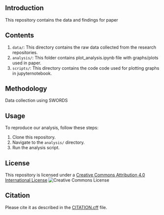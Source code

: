 ## Introduction

This repository contains the data and findings for paper

## Contents

1. `data/`: This directory contains the raw data collected from the research repositories.
2. `analysis/`: This folder contains plot_analysis.ipynb file with graphs/plots used in paper. 
3. `scripts/`: This directory contains the code code used for plotting graphs in jupyternotebook. 

## Methodology

Data collection using SWORDS

## Usage

To reproduce our analysis, follow these steps:

1. Clone this repository.
2. Navigate to the `analysis/` directory.
3. Run the analysis script.

## License 
This repository is licensed under a [Creative Commons Attribution 4.0 International License](LICENSE.txt)
![Creative Commons License](https://i.creativecommons.org/l/by/4.0/88x31.png)

## Citation 
Please cite it as described in the [CITATION.cff](CITATION-4.cff) file.
